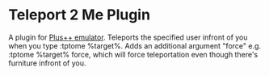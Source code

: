 # Teleport 2 Me Plugin
A plugin for [Plus++ emulator](https://github.com/80O/PlusEMU). Teleports the specified user infront of you when you type :tptome %target%. Adds an additional argument "force" e.g. :tptome %target% force, which will force teleportation even though there's furniture infront of you.
